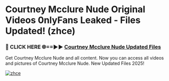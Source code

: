 # Courtney Mcclure Nude Original Videos 0nlyFans Leaked - Files Updated! (zhce)

<h3>🔴 CLICK HERE 🌐==►► <a href="https://tinyurl.com/5h6xmrr3" rel="nofollow">Courtney Mcclure Nude Updated Files</a></h3>

Get Courtney Mcclure Nude and all content. Now you can access all videos and pictures of Courtney Mcclure Nude. New Updated Files 2025!

[![zhce](https://i.imgur.com/KVD873Z.gif)](https://tinyurl.com/5h6xmrr3)
